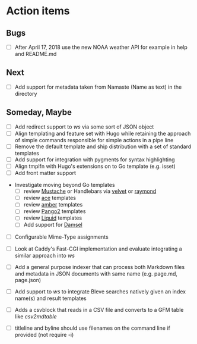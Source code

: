 
# Action items

## Bugs

+ [ ] After April 17, 2018 use the new NOAA weather API for example in help and README.md

## Next

+ [ ] Add support for metadata taken from Namaste (Name as text) in the directory

## Someday, Maybe

+ [ ] Add redirect support to _ws_ via some sort of JSON object
+ [ ] Align templating and feature set with Hugo while retaining the approach of simple commands responsible for simple actions in a pipe line
+ [ ] Remove the default template and ship distribution with a set of standard templates
+ [ ] Add support for integration with pygments for syntax highlighting
+ [ ] Align tmplfn with Hugo's extensions on to Go template (e.g. isset)
+ [ ] Add front matter support
+ Investigate moving beyond Go templates 
    + [ ] review [Mustache](https://github.com/hoisie/mustache) or Handlebars via [velvet](https://github.com/gobuffalo/velvet) or [raymond](https://github.com/aymerick/raymond)
    + [ ] review [ace](https://github.com/yosssi/ace) templates
    + [ ] review [amber](https://github.com/eknkc/amber) templates
    + [ ] review [Pango2](https://github.com/flosch/pongo2) templates
    + [ ] review [Liquid](https://github.com/osteele/liquid) templates
    + [ ] Add support for [Damsel](https://github.com/dskinner/damsel)
+ [ ] Configurable Mime-Type assignments
+ [ ] Look at Caddy's Fast-CGI implementation and evaluate integrating a similar approach into _ws_
+ [ ] Add a general purpose indexer that can process both Markdown files and metadata in JSON documents with same name (e.g. page.md, page.json)
+ [ ] Add support to _ws_ to integrate Bleve searches natively given an index name(s) and result templates
+ [ ] Adds a csvblock that reads in a CSV file and converts to a GFM table like _csv2mdtable_
+ [ ] titleline and byline should use filenames on the command line if provided (not require -i)

